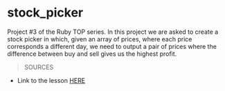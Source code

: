 # stock_picker

Project #3 of the Ruby TOP series. In this project we are asked to create a stock picker in which, given an array of prices, where each price corresponds a different day, we need to output a pair of prices where the difference between buy and sell gives us the highest profit.

> SOURCES
- Link to the lesson [HERE](https://www.theodinproject.com/lessons/ruby-stock-picker)